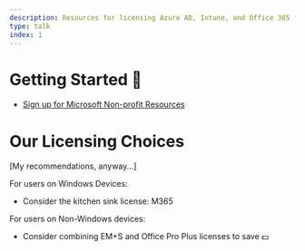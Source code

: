 ```yaml
---
description: Resources for licensing Azure AD, Intune, and Office 365 for Non-Profits
type: talk
index: 1
---
```


# Getting Started 🏁

* [Sign up for Microsoft Non-profit Resources]( https://nonprofit.microsoft.com/register )

# Our Licensing Choices

[My recommendations, anyway...]

For users on Windows Devices:

* Consider the kitchen sink license: M365

For users on Non-Windows devices:

* Consider combining EM+S and Office Pro Plus licenses to save 💵